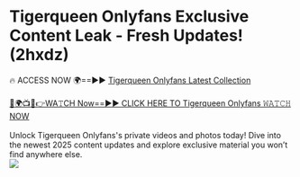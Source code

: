 # Tigerqueen Onlyfans Exclusive Content Leak - Fresh Updates! (2hxdz)

🔥 ACCESS NOW 🌍==►► <a href="https://tinyurl.com/kvy9nzfs" rel="nofollow">Tigerqueen Onlyfans Latest Collection</a>
<br><br>
[🔴🌍📺📱👉WA𝚃CH Now==►► CLICK HERE TO Tigerqueen Onlyfans 𝚆𝙰𝚃𝙲𝙷 NOW](https://tinyurl.com/kvy9nzfs)
<br><br>
Unlock Tigerqueen Onlyfans's private videos and photos today! Dive into the newest 2025 content updates and explore exclusive material you won’t find anywhere else.
<br>
<a href="https://tinyurl.com/kvy9nzfs" rel="nofollow" data-target="animated-image.originalLink"><img src="https://camo.githubusercontent.com/8a4f000d20f83aca3bf7ec5f350d767afa0574a8a352519fd8cfa583a6f93a33/68747470733a2f2f692e696d6775722e636f6d2f644a486b345a712e676966" data-canonical-src="https://i.imgur.com/dJHk4Zq.gif" style="max-width: 100%; display: inline-block;" data-target="animated-image.originalImage"></a>
<br>
